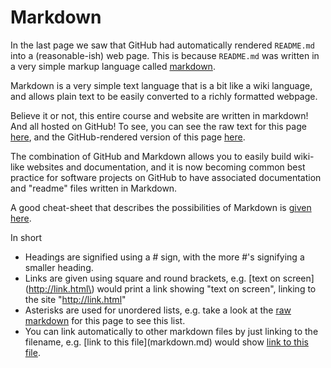 # Markdown

In the last page we saw that GitHub had automatically rendered `README.md` into
a (reasonable-ish) web page. This is because `README.md` was written in a very
simple markup language called [markdown](https://en.wikipedia.org/wiki/Markdown).

Markdown is a very simple text language that is a bit like a wiki language, 
and allows plain text to be easily converted to a richly formatted webpage.

Believe it or not, this entire course and website are written in markdown!
And all hosted on GitHub! To see, you can see the raw text for this page
[here](https://raw.githubusercontent.com/chryswoods/siremol.org/master/chryswoods.com/beginning_git/markdown.md),
and the GitHub-rendered version of this page [here](https://github.com/chryswoods/siremol.org/blob/master/chryswoods.com/beginning_git/markdown.md).

The combination of GitHub and Markdown allows you to easily build wiki-like
websites and documentation, and it is now becoming common best practice for 
software projects on GitHub to have associated documentation and "readme"
files written in Markdown.

A good cheat-sheet that describes the possibilities of Markdown is 
[given here](https://github.com/adam-p/markdown-here/wiki/Markdown-Cheatsheet).

In short

* Headings are signified using a \# sign, with the more \#'s signifying a smaller heading.
* Links are given using square and round brackets, e.g. \[text on screen\]\(http://link.html\) would print a link showing "text on screen", linking to the site "http://link.html"
* Asterisks are used for unordered lists, e.g. take a look at the [raw markdown](https://raw.githubusercontent.com/chryswoods/siremol.org/master/chryswoods.com/beginning_git/markdown.md) for this page to see this list.
* You can link automatically to other markdown files by just linking to the filename, e.g. \[link to this file\]\(markdown.md\) would show [link to this file](markdown.md).


